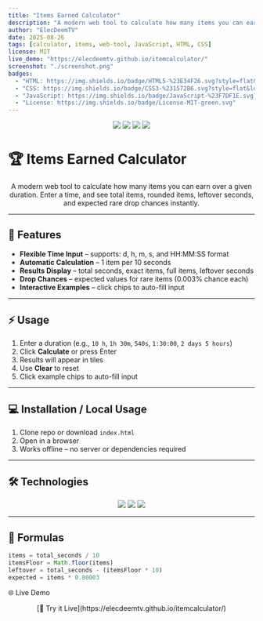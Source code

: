 ```yaml
---
title: "Items Earned Calculator"
description: "A modern web tool to calculate how many items you can earn over a given duration."
author: "ElecDeemTV"
date: 2025-08-26
tags: [calculator, items, web-tool, JavaScript, HTML, CSS]
license: MIT
live_demo: "https://elecdeemtv.github.io/itemcalculator/"
screenshot: "./screenshot.png"
badges:
  - "HTML: https://img.shields.io/badge/HTML5-%23E34F26.svg?style=flat&logo=html5&logoColor=white"
  - "CSS: https://img.shields.io/badge/CSS3-%231572B6.svg?style=flat&logo=css3&logoColor=white"
  - "JavaScript: https://img.shields.io/badge/JavaScript-%23F7DF1E.svg?style=flat&logo=javascript&logoColor=black"
  - "License: https://img.shields.io/badge/License-MIT-green.svg"
---
```


<p align="center">
  <img src="https://img.shields.io/badge/HTML5-%23E34F26.svg?style=flat&logo=html5&logoColor=white" />
  <img src="https://img.shields.io/badge/CSS3-%231572B6.svg?style=flat&logo=css3&logoColor=white" />
  <img src="https://img.shields.io/badge/JavaScript-%23F7DF1E.svg?style=flat&logo=javascript&logoColor=black" />
  <img src="https://img.shields.io/badge/License-MIT-green.svg" />
</p>

# 🏆 Items Earned Calculator

<div align="center">

A modern web tool to calculate how many items you can earn over a given duration. Enter a time, and see total items, rounded items, leftover seconds, and expected rare drop chances instantly.

</div>

---

## 🔹 Features

- **Flexible Time Input** – supports: d, h, m, s, and HH:MM:SS format  
- **Automatic Calculation** – 1 item per 10 seconds  
- **Results Display** – total seconds, exact items, full items, leftover seconds  
- **Drop Chances** – expected values for rare items (0.003% chance each)  
- **Interactive Examples** – click chips to auto-fill input  

---

## ⚡ Usage

1. Enter a duration (e.g., `10 h`, `1h 30m`, `540s`, `1:30:00`, `2 days 5 hours`)  
2. Click **Calculate** or press Enter  
3. Results will appear in tiles  
4. Use **Clear** to reset  
5. Click example chips to auto-fill input  

---

## 💻 Installation / Local Usage

1. Clone repo or download `index.html`  
2. Open in a browser  
3. Works offline – no server or dependencies required  

---

## 🛠️ Technologies

<div align="center">
  <img src="https://img.shields.io/badge/HTML5-%23E34F26.svg?style=for-the-badge&logo=html5&logoColor=white" />
  <img src="https://img.shields.io/badge/CSS3-%231572B6.svg?style=for-the-badge&logo=css3&logoColor=white" />
  <img src="https://img.shields.io/badge/JavaScript-%23F7DF1E.svg?style=for-the-badge&logo=javascript&logoColor=black" />
</div>

---

## 📐 Formulas

```js
items = total_seconds / 10
itemsFloor = Math.floor(items)
leftover = total_seconds - (itemsFloor * 10)
expected = items * 0.00003
```
🌐 Live Demo
<div align="center"> [🔗 Try it Live](https://elecdeemtv.github.io/itemcalculator/) </div>

